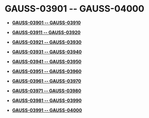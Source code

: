 # GAUSS-03901 -- GAUSS-04000

-   **[GAUSS-03901 -- GAUSS-03910](GAUSS-03901----GAUSS-03910.md)**  

-   **[GAUSS-03911 -- GAUSS-03920](GAUSS-03911----GAUSS-03920.md)**  

-   **[GAUSS-03921 -- GAUSS-03930](GAUSS-03921----GAUSS-03930.md)**  

-   **[GAUSS-03931 -- GAUSS-03940](GAUSS-03931----GAUSS-03940.md)**  

-   **[GAUSS-03941 -- GAUSS-03950](GAUSS-03941----GAUSS-03950.md)**  

-   **[GAUSS-03951 -- GAUSS-03960](GAUSS-03951----GAUSS-03960.md)**  

-   **[GAUSS-03961 -- GAUSS-03970](GAUSS-03961----GAUSS-03970.md)**  

-   **[GAUSS-03971 -- GAUSS-03980](GAUSS-03971----GAUSS-03980.md)**  

-   **[GAUSS-03981 -- GAUSS-03990](GAUSS-03981----GAUSS-03990.md)**  

-   **[GAUSS-03991 -- GAUSS-04000](GAUSS-03991----GAUSS-04000.md)**  


